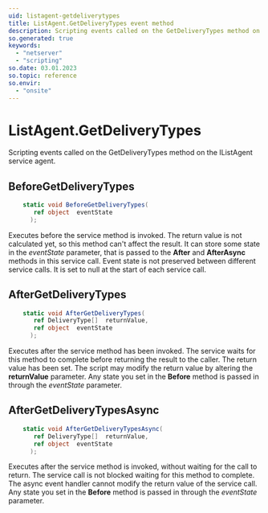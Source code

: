 ```yaml
---
uid: listagent-getdeliverytypes
title: ListAgent.GetDeliveryTypes event method
description: Scripting events called on the GetDeliveryTypes method on the ListAgent service agent.
so.generated: true
keywords:
  - "netserver"
  - "scripting"
so.date: 03.01.2023
so.topic: reference
so.envir:
  - "onsite"
---
```

# ListAgent.GetDeliveryTypes

Scripting events called on the <see cref='M:SuperOffice.CRM.Services.IListAgent.GetDeliveryTypes'>GetDeliveryTypes</see> method on the <see cref='IListAgent'>IListAgent</see>  service agent.

## BeforeGetDeliveryTypes
```cs
    static void BeforeGetDeliveryTypes(
       ref object  eventState
      );
```
Executes before the service method is invoked.
The return value is not calculated yet, so this method can't affect the result.
It can store some state in the *eventState* parameter, that is passed to the **After** and **AfterAsync** methods in this service call.
Event state is not preserved between different service calls. It is set to null at the start of each service call.
## AfterGetDeliveryTypes
```cs
    static void AfterGetDeliveryTypes(
       ref DeliveryType[]  returnValue,
       ref object  eventState
      );
```
Executes after the service method has been invoked. The service waits for this method to complete before returning the result to the caller.
The return value has been set. The script may modify the return value by altering the **returnValue** parameter.
Any state you set in the **Before** method is passed in through the *eventState* parameter.
## AfterGetDeliveryTypesAsync
```cs
    static void AfterGetDeliveryTypesAsync(
       ref DeliveryType[]  returnValue,
       ref object  eventState
      );
```
Executes after the service method is invoked, without waiting for the call to return.
The service call is not blocked waiting for this method to complete.
The async event handler cannot modify the return value of the service call.
Any state you set in the **Before** method is passed in through the *eventState* parameter.

